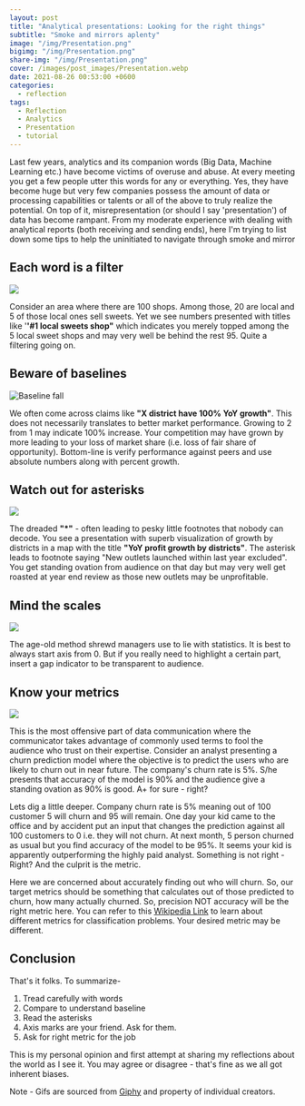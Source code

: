```yaml
---
layout: post  
title: "Analytical presentations: Looking for the right things"
subtitle: "Smoke and mirrors aplenty"
image: "/img/Presentation.png"
bigimg: "/img/Presentation.png"
share-img: "/img/Presentation.png"
cover: /images/post_images/Presentation.webp
date: 2021-08-26 00:53:00 +0600
categories: 
  - reflection
tags:
  - Reflection
  - Analytics
  - Presentation
  - tutorial
---
```



Last few years, analytics and its companion words (Big Data, Machine Learning etc.) have become victims of overuse and abuse. At every meeting you get a few people utter this words for any or everything. Yes, they have become huge but very few companies possess the amount of data or processing capabilities or talents or all of the above to truly realize the potential. On top of it, misrepresentation (or should I say 'presentation') of data has become rampant. From my moderate experience with dealing with analytical reports (both receiving and sending ends), here I'm trying to list down some tips to help the uninitiated to navigate through smoke and mirror

## Each word is a filter

![](https://media.giphy.com/media/celuaOLksXkeVSF2H2/giphy.gif)

Consider an area where there are 100 shops. Among those, 20 are local and 5 of those local ones sell sweets. Yet we see numbers presented with titles like '**'#1 local sweets shop"** which indicates you merely topped among the 5 local sweet shops and may very well be behind the rest 95. Quite a filtering going on.  

## Beware of baselines

![Baseline fall](https://media.giphy.com/media/3o6Zt7YExBfE89p6Yo/giphy.gif)

We often come across claims like **"X district have 100% YoY growth"**.  This does not necessarily translates to better market performance. Growing to 2 from 1 may indicate 100% increase. Your competition may have grown by more leading to your loss of market share (i.e. loss of fair share of opportunity). Bottom-line is verify performance against peers and use absolute numbers along with percent growth.

##  Watch out for asterisks

![](https://media.giphy.com/media/McgWV3RzDQZZNdFWRA/giphy.gif)

The dreaded **"*"** - often leading to pesky little footnotes that nobody can decode. You see a presentation with superb visualization of growth by districts in a map with the title **"YoY profit growth by districts"**. The asterisk leads to footnote saying "New outlets launched within last year excluded". You get standing ovation from audience on that day but may very well get roasted at year end review as those new outlets may be unprofitable.

## Mind the scales

![](https://media.giphy.com/media/ww9Z3l8wl4szKyRIro/giphy.gif)

The age-old method shrewd managers use to lie with statistics.  It is best to always start axis from 0. But if you really need to highlight a certain part, insert a gap indicator to be transparent to audience.

## Know your metrics

![](https://media.giphy.com/media/EDFsgd92Oosnu/giphy.gif)

This is the most offensive part of data communication where the  communicator takes advantage of commonly used terms to fool the audience who trust on their expertise. Consider an analyst presenting a churn prediction model where the objective is to predict the users who are likely to churn out in near future. The company's churn rate is 5%. S/he presents that accuracy of the model is 90% and the audience give a standing ovation as 90% is good. A+ for sure - right?  

Lets dig a little deeper. Company churn rate is 5% meaning out of 100 customer 5 will churn and 95 will remain. One day your kid came to the office and by accident put an input that changes the prediction against all 100 customers to 0 i.e. they will not churn. At next month, 5 person churned as usual but you find accuracy of the model to be 95%. It seems your kid is apparently outperforming the highly paid analyst. Something is not right - Right? And the culprit is the metric. 

Here we are concerned about accurately finding out who will churn. So, our target metrics should be something that calculates out of those predicted to churn, how many actually churned. So, precision NOT accuracy will be the right metric here. You can refer to this [Wikipedia Link](https://en.wikipedia.org/wiki/Template:Diagnostic_testing_diagram) to learn about different metrics for classification problems. Your desired metric may be different.

## Conclusion

That's it folks. To summarize- 

1. Tread carefully with words
2. Compare to understand baseline
3. Read the asterisks
4. Axis marks are your friend. Ask for them.
5. Ask for right metric for the job

This is my personal opinion and first attempt at sharing my reflections about the world as I see it. 
You may agree or disagree - that's fine as we all got inherent biases. 

Note - Gifs are sourced from [Giphy](https://giphy.com) and property of individual creators.




